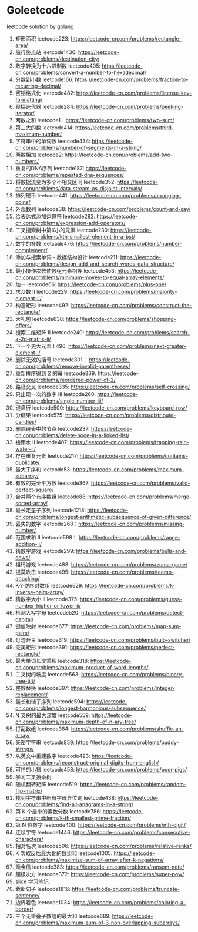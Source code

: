 # Goleetcode
leetcode solution by golang

1. 矩形面积 leetcode223: https://leetcode-cn.com/problems/rectangle-area/
2. 旅行终点站 leetcode1436: https://leetcode-cn.com/problems/destination-city/
3. 数字转换为十六进制数 leetcode405: https://leetcode-cn.com/problems/convert-a-number-to-hexadecimal/
4. 分数到小数 leetcode166: https://leetcode-cn.com/problems/fraction-to-recurring-decimal/
5. 密钥格式化 leetcode482: https://leetcode-cn.com/problems/license-key-formatting/
6. 窥探迭代器 leetcode284: https://leetcode-cn.com/problems/peeking-iterator/
7. 两数之和 leetcode1：https://leetcode-cn.com/problems/two-sum/
8. 第三大的数 leetcode414: https://leetcode-cn.com/problems/third-maximum-number/
9. 字符串中的单词数 leetcode434: https://leetcode-cn.com/problems/number-of-segments-in-a-string/
10. 两数相加 leetcode2: https://leetcode-cn.com/problems/add-two-numbers/
11. 重复的DNA序列 leetcode187: https://leetcode-cn.com/problems/repeated-dna-sequences/
12. 将数据流变为多个不相交区间 leetcode352: https://leetcode-cn.com/problems/data-stream-as-disjoint-intervals/
13. 排列硬币 leetcode441: https://leetcode-cn.com/problems/arranging-coins/
14. 外观数列 leetcode38: https://leetcode-cn.com/problems/count-and-say/
15. 给表达式添加运算符 leetcode282: https://leetcode-cn.com/problems/expression-add-operators/
16. 二叉搜索树中第K小的元素 leetcode230: https://leetcode-cn.com/problems/kth-smallest-element-in-a-bst/
17. 数字的补数 leetcode476: https://leetcode-cn.com/problems/number-complement/
18. 添加与搜索单词 - 数据结构设计 leetcode211: https://leetcode-cn.com/problems/design-add-and-search-words-data-structure/
19. 最小操作次数使数组元素相等 leetcode453: https://leetcode-cn.com/problems/minimum-moves-to-equal-array-elements/
20. 加一 leetcode66: https://leetcode-cn.com/problems/plus-one/
21. 求众数 II leetcode229: https://leetcode-cn.com/problems/majority-element-ii/
22. 构造矩形 leetcode492: https://leetcode-cn.com/problems/construct-the-rectangle/
23. 大礼包 leetcode638: https://leetcode-cn.com/problems/shopping-offers/
24. 搜索二维矩阵 II leetcode240: https://leetcode-cn.com/problems/search-a-2d-matrix-ii/
25. 下一个更大元素 I 496: https://leetcode-cn.com/problems/next-greater-element-i/
26. 删除无效的括号 leetcode301： https://leetcode-cn.com/problems/remove-invalid-parentheses/
27. 重新排序得到 2 的幂 leetcode869: https://leetcode-cn.com/problems/reordered-power-of-2/
28. 路径交叉 leetcode335: https://leetcode-cn.com/problems/self-crossing/
29. 只出现一次的数字 III leetcode260: https://leetcode-cn.com/problems/single-number-iii/
30. 键盘行 leetcode500: https://leetcode-cn.com/problems/keyboard-row/
31. 分糖果 leetcode575: https://leetcode-cn.com/problems/distribute-candies/
32. 删除链表中的节点 leetcode237: https://leetcode-cn.com/problems/delete-node-in-a-linked-list/
33. 接雨水 II leetcode407: https://leetcode-cn.com/problems/trapping-rain-water-ii/
34. 存在重复元素 leetcode217: https://leetcode-cn.com/problems/contains-duplicate/
35. 最大子序和 leetcode53:  https://leetcode-cn.com/problems/maximum-subarray/
36. 有效的完全平方数 leetcode367: https://leetcode-cn.com/problems/valid-perfect-square/
37. 合并两个有序数组 leetcode88: https://leetcode-cn.com/problems/merge-sorted-array/
38. 最长定差子序列 leetcode1218: https://leetcode-cn.com/problems/longest-arithmetic-subsequence-of-given-difference/
39. 丢失的数字 leetcode268：https://leetcode-cn.com/problems/missing-number/
40. 范围求和 II leetcode598： https://leetcode-cn.com/problems/range-addition-ii/
41. 猜数字游戏 leetcode299: https://leetcode-cn.com/problems/bulls-and-cows/
42. 祖玛游戏 leetcode488: https://leetcode-cn.com/problems/zuma-game/
43. 提莫攻击 leetcode495:  https://leetcode-cn.com/problems/teemo-attacking/
44. K个逆序对数组 leetcode629: https://leetcode-cn.com/problems/k-inverse-pairs-array/
45. 猜数字大小 II leetcode375: https://leetcode-cn.com/problems/guess-number-higher-or-lower-ii/
46. 检测大写字母 leetcode520:  https://leetcode-cn.com/problems/detect-capital/
47. 键值映射 leetcode677: https://leetcode-cn.com/problems/map-sum-pairs/
48. 灯泡开关 leetcode319: https://leetcode-cn.com/problems/bulb-switcher/
49. 完美矩形 leetcode391: https://leetcode-cn.com/problems/perfect-rectangle/
50. 最大单词长度乘积 leetcode318: https://leetcode-cn.com/problems/maximum-product-of-word-lengths/
51. 二叉树的坡度 leetcode563: https://leetcode-cn.com/problems/binary-tree-tilt/
52. 整数替换 leetcode397: https://leetcode-cn.com/problems/integer-replacement/
53. 最长和谐子序列 leetcode594: https://leetcode-cn.com/problems/longest-harmonious-subsequence/
54. N 叉树的最大深度 leetcode559: https://leetcode-cn.com/problems/maximum-depth-of-n-ary-tree/
55. 打乱数组 leetcode384: https://leetcode-cn.com/problems/shuffle-an-array/
56. 亲密字符串 leetcode859: https://leetcode-cn.com/problems/buddy-strings/
57. 从英文中重建数字 leetcode423: https://leetcode-cn.com/problems/reconstruct-original-digits-from-english/
58. 可怜的小猪 leetcode458: https://leetcode-cn.com/problems/poor-pigs/
59. 学习二叉搜索树
60. 随机翻转矩阵 leetcode519: https://leetcode-cn.com/problems/random-flip-matrix/
61. 找到字符串中所有字母异位词 leetcode438: https://leetcode-cn.com/problems/find-all-anagrams-in-a-string/
62. 第 K 个最小的素数分数 leetcode786: https://leetcode-cn.com/problems/k-th-smallest-prime-fraction/
63. 第 N 位数字 leetcode400: https://leetcode-cn.com/problems/nth-digit/
64. 连续字符 leetcode1446: https://leetcode-cn.com/problems/consecutive-characters/
65. 相对名次 leetcode506: https://leetcode-cn.com/problems/relative-ranks/
66. K 次取反后最大化的数组和 leetcode1005: https://leetcode-cn.com/problems/maximize-sum-of-array-after-k-negations/
67. 赎金信 leetcode383: https://leetcode-cn.com/problems/ransom-note/
68. 超级次方 leetcode372: https://leetcode-cn.com/problems/super-pow/
69. slice 学习笔记
70. 截断句子 leetcode1816: https://leetcode-cn.com/problems/truncate-sentence/
71. 边界着色 leetcode1034: https://leetcode-cn.com/problems/coloring-a-border/
72. 三个无重叠子数组的最大和 leetcode689: https://leetcode-cn.com/problems/maximum-sum-of-3-non-overlapping-subarrays/